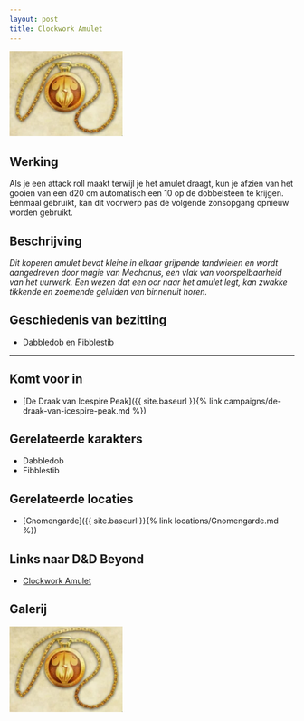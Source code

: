 ```yaml
---
layout: post
title: Clockwork Amulet
---
```


<img src="../images/Clockwork Amulet.jpeg" alt="Clockwork Amulet" width=200>

## Werking
Als je een attack roll maakt terwijl je het amulet draagt, kun je afzien van het gooien van een d20 om automatisch een 10 op de dobbelsteen te krijgen. Eenmaal gebruikt, kan dit voorwerp pas de volgende zonsopgang opnieuw worden gebruikt.

## Beschrijving
<i>Dit koperen amulet bevat kleine in elkaar grijpende tandwielen en wordt aangedreven door magie van Mechanus, een vlak van voorspelbaarheid van het uurwerk. Een wezen dat een oor naar het amulet legt, kan zwakke tikkende en zoemende geluiden van binnenuit horen.</i>

## Geschiedenis van bezitting
* Dabbledob en Fibblestib

---

## Komt voor in
* [De Draak van Icespire Peak]({{ site.baseurl }}{% link campaigns/de-draak-van-icespire-peak.md %})

## Gerelateerde karakters
* Dabbledob
* Fibblestib

## Gerelateerde locaties
* [Gnomengarde]({{ site.baseurl }}{% link locations/Gnomengarde.md %})

## Links naar D&D Beyond
* [Clockwork Amulet](http://dnd5e.wikidot.com/wondrous-items:clockwork-amulet)

## Galerij
<img src="../images/Clockwork Amulet.jpeg" alt="Clockwork Amulet" width=200>